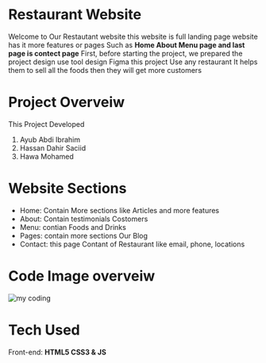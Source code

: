 # Restaurant Website

Welcome to Our Restautant website this website is full landing page website has it more features or pages Such as **Home About Menu page and last page is contect page**  First, before starting the project, we prepared the project design use tool design Figma 
this project Use any restaurant It helps them to sell all the foods then they will get more customers

# Project Overveiw
This Project Developed 

1. Ayub Abdi Ibrahim
2. Hassan Dahir Saciid
3. Hawa Mohamed 

# Website Sections
- Home: Contain More sections like Articles and more features
- About: Contain testimonials Costomers
- Menu: contian Foods and Drinks
- Pages: contain more sections Our Blog
- Contact: this page Contant of Restaurant like email, phone, locations


# Code Image overveiw

![my coding](https://github.com/user-attachments/assets/b6178f80-1b59-43b8-97a5-a795fac34d27)

# Tech Used
Front-end: **HTML5 CSS3 & JS**


